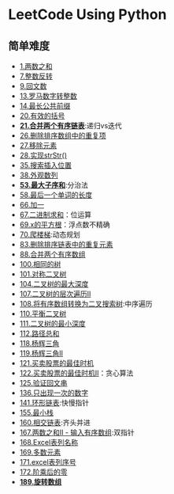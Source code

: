 # LeetCode Using Python

## 简单难度
- [1.两数之和](two_sum.py)
- [7.整数反转](reverse_integer.py)
- [9.回文数](Palindrome_Number.py)
- [13.罗马数字转整数](roman_to_integer.py)
- [14.最长公共前缀](longest_common_prefix.py)
- [20.有效的括号](valid_parentheses.py)
- [**21.合并两个有序链表**](merge_two_sorted_lists.py):递归vs迭代
- [26.删除排序数组中的重复项](remove_duplicates_from_sorted_array.py)
- [27.移除元素](remove_element.py)
- [28.实现strStr()](implement_strstr.py)
- [35.搜索插入位置](search_insert_position.py)
- [38.外观数列](count_and_say.py)
- [**53.最大子序和**](maximum_subarray.py):分治法
- [58.最后一个单词的长度](length_of_last_word.py)
- [66.加一](plus_one.py)
- [67.二进制求和](add_binary.py)：位运算
- [69.x的平方根](sqrtx.py)：浮点数不精确
- [70.爬楼梯](climbing_stairs.py):动态规划
- [83.删除排序链表中的重复元素](83.删除排序链表中的重复元素.py)
- [88.合并两个有序数组](88.合并两个有序数组.py)
- [100.相同的树](100.相同的树.py)
- [101.对称二叉树](101.对称二叉树.py)
- [104.二叉树的最大深度](104.二叉树的最大深度.py)
- [107.二叉树的层次遍历II](107.二叉树的层次遍历-ii.py)
- [108.将有序数组转换为二叉搜索树](108.将有序数组转换为二叉搜索树.py):中序遍历
- [110.平衡二叉树](110.平衡二叉树.py)
- [111.二叉树的最小深度](111.二叉树的最小深度.py)
- [112.路径总和](112.路径总和.py)
- [118.杨辉三角](118.杨辉三角.py)
- [119.杨辉三角II](119.杨辉三角-ii.py)
- [121.买卖股票的最佳时机](121.买卖股票的最佳时机.py)
- [122.买卖股票的最佳时机II](122.买卖股票的最佳时机-ii.py)：贪心算法
- [125.验证回文串](125.验证回文串.py)
- [136.只出现一次的数字](136.只出现一次的数字.py)
- [141.环形链表](141.环形链表.py):快慢指针
- [155.最小栈](155.最小栈.py)
- [160.相交链表](160.相交链表.py):齐头并进
- [167.两数之和II - 输入有序数组](167.两数之和-ii-输入有序数组.py):双指针
- [168.Excel表列名称](168.excel表列名称.py)
- [169.多数元素](169.多数元素.py)
- [171.excel表列序号](171.excel表列序号.py)
- [172.阶乘后的零](172.阶乘后的零.py)
- [**189.旋转数组**](189.旋转数组.py)